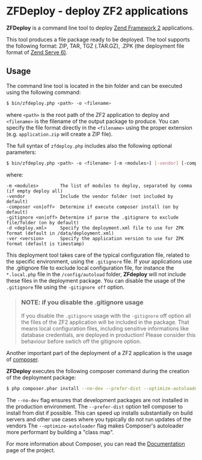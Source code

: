 ZFDeploy - deploy ZF2 applications
==================================

**ZFDeploy** is a command line tool to deploy [Zend Framework 2](http://framework.zend.com) applications.

This tool produces a file package ready to be deployed. The tool supports the following format:
ZIP, TAR, TGZ (.TAR.GZ), .ZPK (the deployment file format of [Zend Serve 6)](http://files.zend.com/help/Zend-Server-6/zend-server.htm#understanding_the_package_structure.htm).

Usage
-----

The command line tool is located in the bin folder and can be executed using the following command:

```bash
$ bin/zfdeploy.php <path> -o <filename>
```

where `<path>` is the root path of the ZF2 application to deploy and `<filename>` is the
filename of the output package to produce. You can specify the file format directly in the `<filename>`
using the proper extension (e.g. `application.zip` will create a ZIP file).

The full syntax of `zfdeploy.php` includes also the following optional parameters:

```bash
$ bin/zfdeploy.php <path> -o <filename> [-m <modules>] [-vendor] [-composer <on|off>] [-gitignore <on|off>] [-d <deploy.xml>] [-ver <version>]
```

where:

```
-m <modules>        The list of modules to deploy, separated by comma (if empty deploy all)
-vendor             Include the vendor folder (not included by default)
-composer <on|off>  Determine if execute composer install (on by default)
-gitignore <on|off> Determine if parse the .gitignore to exclude file/folder (on by default)
-d <deploy.xml>     Specify the deployment.xml file to use for ZPK format (default in /data/deployment.xml)
-ver <version>      Specify the application version to use for ZPK format (default is timestamp)
```

This deployment tool takes care of the typical configuration file, related to the specific environment, using
the `.gitignore` file. If your applications use the .gitignore file to exclude local configuration file, for
instance the `*.local.php` file in the `/config/autoload` folder, **ZFdeploy** will not include these files
in the deployment package. You can disable the usage of the `.gitignore` file using the `-gitignore off` option.

> ### NOTE: if you disable the .gitignore usage
> 
> If you disable the `.gitignore` usage with the `-gitignore` off option all the files of the ZF2 application will
> be included in the package. That means local configuration files, including sensitive informations like 
> database credentials, are deployed in production! Please consider this behaviour before swtich off the
> gitignore option.



Another important part of the deployment of a ZF2 application is the usage of [composer](https://getcomposer.org).

**ZFDeploy** executes the following composer command during the creation of the deployment package:

```bash 
$ php composer.phar install --no-dev --prefer-dist --optimize-autoloader 
```

The `--no-dev` flag ensures that development packages are not installed in the production environment.
The `--prefer-dist` option tell composer to install from dist if possible. This can speed up installs
substantially on build servers and other use cases where you typically do not run updates of the vendors
The `--optimize-autoloader` flag makes Composer's autoloader more performant by building a "class map".

For more information about Composer, you can read the [Documentation](https://getcomposer.org/doc/) page of the project.


